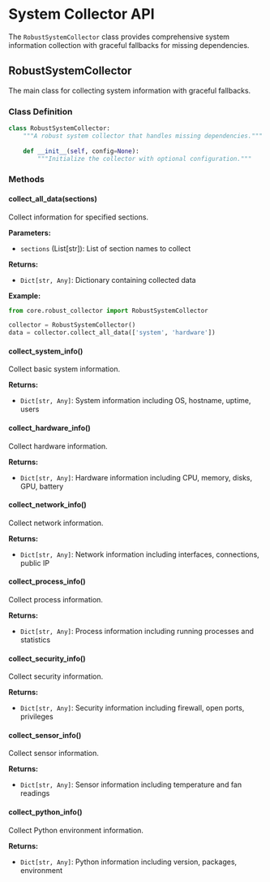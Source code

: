 # System Collector API

The `RobustSystemCollector` class provides comprehensive system information collection with graceful fallbacks for missing dependencies.

## RobustSystemCollector

The main class for collecting system information with graceful fallbacks.

### Class Definition

```python
class RobustSystemCollector:
    """A robust system collector that handles missing dependencies."""
    
    def __init__(self, config=None):
        """Initialize the collector with optional configuration."""
```

### Methods

#### collect_all_data(sections)
Collect information for specified sections.

**Parameters:**
- `sections` (List[str]): List of section names to collect

**Returns:**
- `Dict[str, Any]`: Dictionary containing collected data

**Example:**
```python
from core.robust_collector import RobustSystemCollector

collector = RobustSystemCollector()
data = collector.collect_all_data(['system', 'hardware'])
```

#### collect_system_info()
Collect basic system information.

**Returns:**
- `Dict[str, Any]`: System information including OS, hostname, uptime, users

#### collect_hardware_info()
Collect hardware information.

**Returns:**
- `Dict[str, Any]`: Hardware information including CPU, memory, disks, GPU, battery

#### collect_network_info()
Collect network information.

**Returns:**
- `Dict[str, Any]`: Network information including interfaces, connections, public IP

#### collect_process_info()
Collect process information.

**Returns:**
- `Dict[str, Any]`: Process information including running processes and statistics

#### collect_security_info()
Collect security information.

**Returns:**
- `Dict[str, Any]`: Security information including firewall, open ports, privileges

#### collect_sensor_info()
Collect sensor information.

**Returns:**
- `Dict[str, Any]`: Sensor information including temperature and fan readings

#### collect_python_info()
Collect Python environment information.

**Returns:**
- `Dict[str, Any]`: Python information including version, packages, environment
